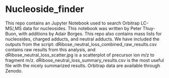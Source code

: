 # Nucleoside_finder

This repo contains an Jupyter Notebook used to search Orbitrap LC-MS/,MS data for nucleosides. This notebook was written by Peter Thuy-Buon, with additions by Adair Borges. This repo also contains mass lists for nucleosides, charged adducts, and neutral adducts. We have included the outputs from the script: dRibose_neutral_loss_combined_raw_results.csv contains raw results from this analysis, and dRibose_neutral_loss_scatter.jpg is a scatterplot of precursor ion m/z to fragment m/z. dRibose_neutral_loss_summary_results.csv is the most useful file with the nicely summarized results. Orbitrap data are available through Zenodo.  
